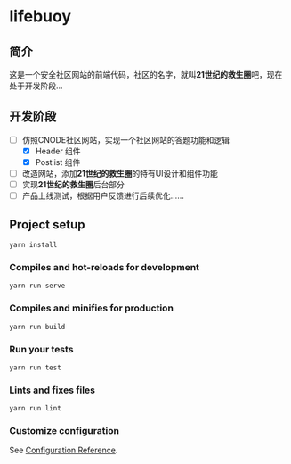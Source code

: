 # lifebuoy

## 简介

这是一个安全社区网站的前端代码，社区的名字，就叫**21世纪的救生圈**吧，现在处于开发阶段...

## 开发阶段

- [ ] 仿照CNODE社区网站，实现一个社区网站的答题功能和逻辑
    + [x] Header 组件
    + [x] Postlist 组件
- [ ] 改造网站，添加**21世纪的救生圈**的特有UI设计和组件功能
- [ ] 实现**21世纪的救生圈**后台部分
- [ ] 产品上线测试，根据用户反馈进行后续优化......

## Project setup
```
yarn install
```

### Compiles and hot-reloads for development
```
yarn run serve
```

### Compiles and minifies for production
```
yarn run build
```

### Run your tests
```
yarn run test
```

### Lints and fixes files
```
yarn run lint
```

### Customize configuration
See [Configuration Reference](https://cli.vuejs.org/config/).
